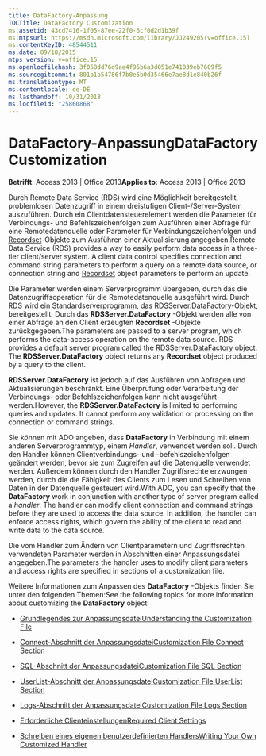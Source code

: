 ```yaml
---
title: DataFactory-Anpassung
TOCTitle: DataFactory Customization
ms:assetid: 43cd7416-1f05-87ee-22f0-6cf0d2d1b39f
ms:mtpsurl: https://msdn.microsoft.com/library/JJ249205(v=office.15)
ms:contentKeyID: 48544511
ms.date: 09/18/2015
mtps_version: v=office.15
ms.openlocfilehash: 3f058dd76d9ae4f95b6a3d051e741039eb7609f5
ms.sourcegitcommit: 801b1b54786f7b0e5b0d35466e7ae8d1e840b26f
ms.translationtype: MT
ms.contentlocale: de-DE
ms.lasthandoff: 10/31/2018
ms.locfileid: "25860868"
---
```

# <a name="datafactory-customization"></a><span data-ttu-id="6f4a3-102">DataFactory-Anpassung</span><span class="sxs-lookup"><span data-stu-id="6f4a3-102">DataFactory Customization</span></span>


<span data-ttu-id="6f4a3-103">**Betrifft**: Access 2013 | Office 2013</span><span class="sxs-lookup"><span data-stu-id="6f4a3-103">**Applies to**: Access 2013 | Office 2013</span></span>

<span data-ttu-id="6f4a3-p101">Durch Remote Data Service (RDS) wird eine Möglichkeit bereitgestellt, problemlosen Datenzugriff in einem dreistufigen Client-/Server-System auszuführen. Durch ein Clientdatensteuerelement werden die Parameter für Verbindungs- und Befehlszeichenfolgen zum Ausführen einer Abfrage für eine Remotedatenquelle oder Parameter für Verbindungszeichenfolgen und [Recordset](recordset-object-ado.md)-Objekte zum Ausführen einer Aktualisierung angegeben.</span><span class="sxs-lookup"><span data-stu-id="6f4a3-p101">Remote Data Service (RDS) provides a way to easily perform data access in a three-tier client/server system. A client data control specifies connection and command string parameters to perform a query on a remote data source, or connection string and [Recordset](recordset-object-ado.md) object parameters to perform an update.</span></span>

<span data-ttu-id="6f4a3-p102">Die Parameter werden einem Serverprogramm übergeben, durch das die Datenzugriffsoperation für die Remotedatenquelle ausgeführt wird. Durch RDS wird ein Standardserverprogramm, das [RDSServer.DataFactory](datafactory-object-rdsserver.md)-Objekt, bereitgestellt. Durch das **RDSServer.DataFactory** -Objekt werden alle von einer Abfrage an den Client erzeugten **Recordset** -Objekte zurückgegeben.</span><span class="sxs-lookup"><span data-stu-id="6f4a3-p102">The parameters are passed to a server program, which performs the data-access operation on the remote data source. RDS provides a default server program called the [RDSServer.DataFactory](datafactory-object-rdsserver.md) object. The **RDSServer.DataFactory** object returns any **Recordset** object produced by a query to the client.</span></span>

<span data-ttu-id="6f4a3-p103">**RDSServer.DataFactory** ist jedoch auf das Ausführen von Abfragen und Aktualisierungen beschränkt. Eine Überprüfung oder Verarbeitung der Verbindungs- oder Befehlszeichenfolgen kann nicht ausgeführt werden.</span><span class="sxs-lookup"><span data-stu-id="6f4a3-p103">However, the **RDSServer.DataFactory** is limited to performing queries and updates. It cannot perform any validation or processing on the connection or command strings.</span></span>

<span data-ttu-id="6f4a3-p104">Sie können mit ADO angeben, dass **DataFactory** in Verbindung mit einem anderen Serverprogrammtyp, einem *Handler*, verwendet werden soll. Durch den Handler können Clientverbindungs- und -befehlszeichenfolgen geändert werden, bevor sie zum Zugreifen auf die Datenquelle verwendet werden. Außerdem können durch den Handler Zugriffsrechte erzwungen werden, durch die die Fähigkeit des Clients zum Lesen und Schreiben von Daten in der Datenquelle gesteuert wird.</span><span class="sxs-lookup"><span data-stu-id="6f4a3-p104">With ADO, you can specify that the **DataFactory** work in conjunction with another type of server program called a *handler*. The handler can modify client connection and command strings before they are used to access the data source. In addition, the handler can enforce access rights, which govern the ability of the client to read and write data to the data source.</span></span>

<span data-ttu-id="6f4a3-114">Die vom Handler zum Ändern von Clientparametern und Zugriffsrechten verwendeten Parameter werden in Abschnitten einer Anpassungsdatei angegeben.</span><span class="sxs-lookup"><span data-stu-id="6f4a3-114">The parameters the handler uses to modify client parameters and access rights are specified in sections of a customization file.</span></span>

<span data-ttu-id="6f4a3-115">Weitere Informationen zum Anpassen des **DataFactory** -Objekts finden Sie unter den folgenden Themen:</span><span class="sxs-lookup"><span data-stu-id="6f4a3-115">See the following topics for more information about customizing the **DataFactory** object:</span></span>

  - [<span data-ttu-id="6f4a3-116">Grundlegendes zur Anpassungsdatei</span><span class="sxs-lookup"><span data-stu-id="6f4a3-116">Understanding the Customization File</span></span>](understanding-the-customization-file.md)

  - [<span data-ttu-id="6f4a3-117">Connect-Abschnitt der Anpassungsdatei</span><span class="sxs-lookup"><span data-stu-id="6f4a3-117">Customization File Connect Section</span></span>](customization-file-connect-section.md)

  - [<span data-ttu-id="6f4a3-118">SQL-Abschnitt der Anpassungsdatei</span><span class="sxs-lookup"><span data-stu-id="6f4a3-118">Customization File SQL Section</span></span>](customization-file-sql-section.md)

  - [<span data-ttu-id="6f4a3-119">UserList-Abschnitt der Anpassungsdatei</span><span class="sxs-lookup"><span data-stu-id="6f4a3-119">Customization File UserList Section</span></span>](customization-file-userlist-section.md)

  - [<span data-ttu-id="6f4a3-120">Logs-Abschnitt der Anpassungsdatei</span><span class="sxs-lookup"><span data-stu-id="6f4a3-120">Customization File Logs Section</span></span>](customization-file-logs-section.md)

  - [<span data-ttu-id="6f4a3-121">Erforderliche Clienteinstellungen</span><span class="sxs-lookup"><span data-stu-id="6f4a3-121">Required Client Settings</span></span>](https://docs.microsoft.com/office/vba/access/concepts/miscellaneous/required-client-settings)

  - [<span data-ttu-id="6f4a3-122">Schreiben eines eigenen benutzerdefinierten Handlers</span><span class="sxs-lookup"><span data-stu-id="6f4a3-122">Writing Your Own Customized Handler</span></span>](https://docs.microsoft.com/office/vba/access/concepts/miscellaneous/writing-your-own-customized-handler)
